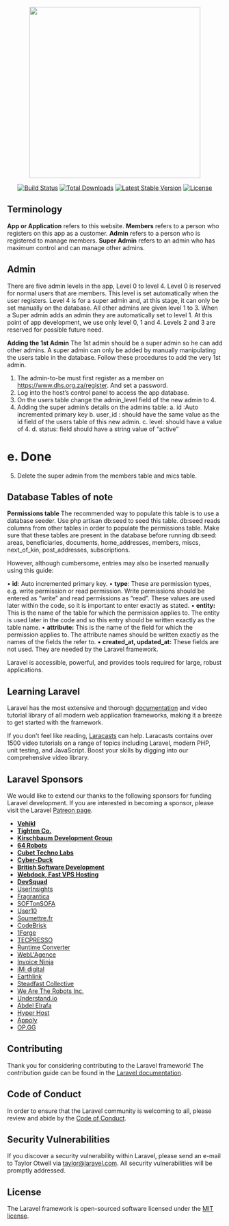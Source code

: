 <p align="center"><img src="https://res.cloudinary.com/dtfbvvkyp/image/upload/v1566331377/laravel-logolockup-cmyk-red.svg" width="400"></p>

<p align="center">
<a href="https://travis-ci.org/laravel/framework"><img src="https://travis-ci.org/laravel/framework.svg" alt="Build Status"></a>
<a href="https://packagist.org/packages/laravel/framework"><img src="https://poser.pugx.org/laravel/framework/d/total.svg" alt="Total Downloads"></a>
<a href="https://packagist.org/packages/laravel/framework"><img src="https://poser.pugx.org/laravel/framework/v/stable.svg" alt="Latest Stable Version"></a>
<a href="https://packagist.org/packages/laravel/framework"><img src="https://poser.pugx.org/laravel/framework/license.svg" alt="License"></a>
</p>

## Terminology

<b>App or Application</b> refers to this website.
<b>Members</b> refers to a person who registers on this app as a customer.
<b>Admin</b> refers to a person who is registered to manage members.
<b>Super Admin</b> refers to an admin who has maximum control and can manage other admins.

## Admin

There are five admin levels in the app, Level 0 to level 4. Level 0 is reserved for normal users that are members. This level is set automatically when the user registers. Level 4 is for a super admin and, at this stage, it can only be set manually on the database. All other admins are given level 1 to 3. When a Super admin adds an admin they are automatically set to level 1. At this point of app development, we use only level 0, 1 and 4. Levels 2 and 3 are reserved for possible future need.

<b>Adding the 1st Admin</b>
The 1st admin should be a super admin so he can add other admins. A super admin can only be added by manually manipulating the users table in the database. Follow these procedures to add the very 1st admin.

1.	The admin-to-be must first register as a member on https://www.dhs.org.za/register. And set a password.
2.	Log into the host’s control panel to access the app database.
3.	On the users table change the admin_level field of the new admin to 4.
4.	Adding the super admin’s details on the admins table:
a.	id :Auto incremented primary key
b.	user_id : should have the same value as the id field of the users table of this new admin.
c.	level: should have a value of 4.
d.	status: field should have a string value of “active”
# e. Done
5.	Delete the super admin from the members table and mics table.

## Database Tables of note

<b>Permissions table</b>
The recommended way to populate this table is to use a database seeder. Use php artisan db:seed to seed this table. db:seed reads columns from other tables in order to populate the permissions table. Make sure that these tables are present in the database before running db:seed: areas, beneficiaries, documents, home_addresses, members, miscs, next_of_kin, post_addresses, subscriptions.

However, although cumbersome, entries may also be inserted manually using this guide:

•	<b>id</b>: Auto incremented primary key.
•	<b>type</b>: These are permission types, e.g. write permission or read permission. Write permissions should be entered as “write” and read permissions as “read”. These values are used later within the code, so it is important to enter exactly as stated.
•	<b>entity:</b> This is the name of the table for which the permission applies to. The entity is used later in the code and so this entry should be written exactly as the table name.
•	<b>attribute:</b> This is the name of the field for which the permission applies to. The attribute names should be written exactly as the names of the fields the refer to.
•	<b>created_at, updated_at:</b> These fields are not used. They are needed by the Laravel framework.



Laravel is accessible, powerful, and provides tools required for large, robust applications.

## Learning Laravel

Laravel has the most extensive and thorough [documentation](https://laravel.com/docs) and video tutorial library of all modern web application frameworks, making it a breeze to get started with the framework.

If you don't feel like reading, [Laracasts](https://laracasts.com) can help. Laracasts contains over 1500 video tutorials on a range of topics including Laravel, modern PHP, unit testing, and JavaScript. Boost your skills by digging into our comprehensive video library.

## Laravel Sponsors

We would like to extend our thanks to the following sponsors for funding Laravel development. If you are interested in becoming a sponsor, please visit the Laravel [Patreon page](https://patreon.com/taylorotwell).

- **[Vehikl](https://vehikl.com/)**
- **[Tighten Co.](https://tighten.co)**
- **[Kirschbaum Development Group](https://kirschbaumdevelopment.com)**
- **[64 Robots](https://64robots.com)**
- **[Cubet Techno Labs](https://cubettech.com)**
- **[Cyber-Duck](https://cyber-duck.co.uk)**
- **[British Software Development](https://www.britishsoftware.co)**
- **[Webdock, Fast VPS Hosting](https://www.webdock.io/en)**
- **[DevSquad](https://devsquad.com)**
- [UserInsights](https://userinsights.com)
- [Fragrantica](https://www.fragrantica.com)
- [SOFTonSOFA](https://softonsofa.com/)
- [User10](https://user10.com)
- [Soumettre.fr](https://soumettre.fr/)
- [CodeBrisk](https://codebrisk.com)
- [1Forge](https://1forge.com)
- [TECPRESSO](https://tecpresso.co.jp/)
- [Runtime Converter](http://runtimeconverter.com/)
- [WebL'Agence](https://weblagence.com/)
- [Invoice Ninja](https://www.invoiceninja.com)
- [iMi digital](https://www.imi-digital.de/)
- [Earthlink](https://www.earthlink.ro/)
- [Steadfast Collective](https://steadfastcollective.com/)
- [We Are The Robots Inc.](https://watr.mx/)
- [Understand.io](https://www.understand.io/)
- [Abdel Elrafa](https://abdelelrafa.com)
- [Hyper Host](https://hyper.host)
- [Appoly](https://www.appoly.co.uk)
- [OP.GG](https://op.gg)

## Contributing

Thank you for considering contributing to the Laravel framework! The contribution guide can be found in the [Laravel documentation](https://laravel.com/docs/contributions).

## Code of Conduct

In order to ensure that the Laravel community is welcoming to all, please review and abide by the [Code of Conduct](https://laravel.com/docs/contributions#code-of-conduct).

## Security Vulnerabilities

If you discover a security vulnerability within Laravel, please send an e-mail to Taylor Otwell via [taylor@laravel.com](mailto:taylor@laravel.com). All security vulnerabilities will be promptly addressed.

## License

The Laravel framework is open-sourced software licensed under the [MIT license](https://opensource.org/licenses/MIT).
